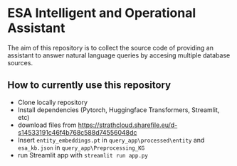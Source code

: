 # ESA Intelligent and Operational Assistant

The aim of this repository is to collect the source code of providing an assistant 
to answer natural language queries by accesing multiple database sources. 

## How to currently use this repository

- Clone locally repository
- Install dependencies (Pytorch, Huggingface Transformers, Streamlit, etc)
- download files from https://strathcloud.sharefile.eu/d-s14533191c46f4b768c588d74556048dc
- Insert `entity_embeddings.pt` in `query_app\processed\entity` and `esa_kb.json` in `query_app\Preprocessing_KG`
- run Streamlit app with `streamlit run app.py`